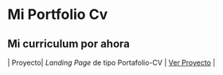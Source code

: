 # Mi Portfolio Cv 

## Mi curriculum por ahora

 | Proyecto| _Landing Page_ de tipo Portafolio-CV | [Ver Proyecto](https://Hasmoday.github.io/Portfolio-CV/porfolio) |